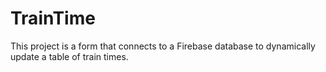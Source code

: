 # TrainTime

This project is a form that connects to a Firebase database to dynamically update a table of train times.